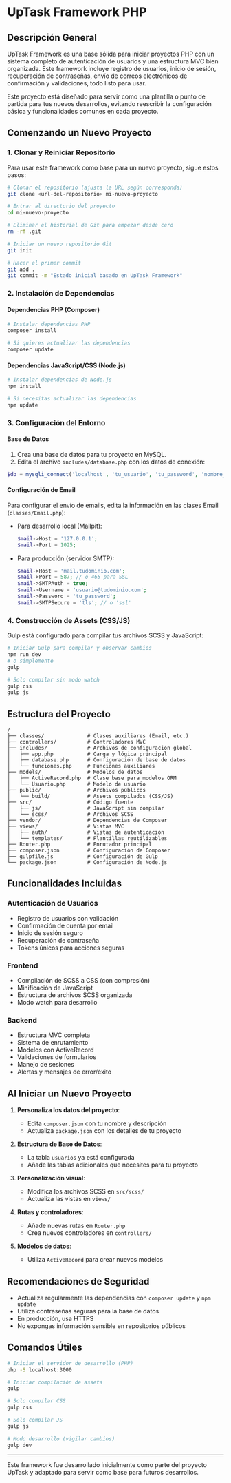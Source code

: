 # UpTask Framework PHP

## Descripción General

UpTask Framework es una base sólida para iniciar proyectos PHP con un sistema completo de autenticación de usuarios y una estructura MVC bien organizada. Este framework incluye registro de usuarios, inicio de sesión, recuperación de contraseñas, envío de correos electrónicos de confirmación y validaciones, todo listo para usar.

Este proyecto está diseñado para servir como una plantilla o punto de partida para tus nuevos desarrollos, evitando reescribir la configuración básica y funcionalidades comunes en cada proyecto.

## Comenzando un Nuevo Proyecto

### 1. Clonar y Reiniciar Repositorio

Para usar este framework como base para un nuevo proyecto, sigue estos pasos:

```bash
# Clonar el repositorio (ajusta la URL según corresponda)
git clone <url-del-repositorio> mi-nuevo-proyecto

# Entrar al directorio del proyecto
cd mi-nuevo-proyecto

# Eliminar el historial de Git para empezar desde cero
rm -rf .git

# Iniciar un nuevo repositorio Git
git init

# Hacer el primer commit
git add .
git commit -m "Estado inicial basado en UpTask Framework"
```

### 2. Instalación de Dependencias

#### Dependencias PHP (Composer)

```bash
# Instalar dependencias PHP
composer install

# Si quieres actualizar las dependencias
composer update
```

#### Dependencias JavaScript/CSS (Node.js)

```bash
# Instalar dependencias de Node.js
npm install

# Si necesitas actualizar las dependencias
npm update
```

### 3. Configuración del Entorno

#### Base de Datos

1. Crea una base de datos para tu proyecto en MySQL.
2. Edita el archivo `includes/database.php` con los datos de conexión:

```php
$db = mysqli_connect('localhost', 'tu_usuario', 'tu_password', 'nombre_db');
```

#### Configuración de Email

Para configurar el envío de emails, edita la información en las clases Email (`classes/Email.php`):

- Para desarrollo local (Mailpit):
  ```php
  $mail->Host = '127.0.0.1';
  $mail->Port = 1025;
  ```

- Para producción (servidor SMTP):
  ```php
  $mail->Host = 'mail.tudominio.com';
  $mail->Port = 587; // o 465 para SSL
  $mail->SMTPAuth = true;
  $mail->Username = 'usuario@tudominio.com';
  $mail->Password = 'tu_password';
  $mail->SMTPSecure = 'tls'; // o 'ssl'
  ```

### 4. Construcción de Assets (CSS/JS)

Gulp está configurado para compilar tus archivos SCSS y JavaScript:

```bash
# Iniciar Gulp para compilar y observar cambios
npm run dev
# o simplemente
gulp

# Solo compilar sin modo watch
gulp css
gulp js
```

## Estructura del Proyecto

```
/
├── classes/              # Clases auxiliares (Email, etc.)
├── controllers/          # Controladores MVC
├── includes/             # Archivos de configuración global
│   ├── app.php           # Carga y lógica principal
│   ├── database.php      # Configuración de base de datos
│   └── funciones.php     # Funciones auxiliares
├── models/               # Modelos de datos
│   ├── ActiveRecord.php  # Clase base para modelos ORM
│   └── Usuario.php       # Modelo de usuario
├── public/               # Archivos públicos
│   └── build/            # Assets compilados (CSS/JS)
├── src/                  # Código fuente
│   ├── js/               # JavaScript sin compilar
│   └── scss/             # Archivos SCSS
├── vendor/               # Dependencias de Composer
├── views/                # Vistas MVC
│   ├── auth/             # Vistas de autenticación
│   └── templates/        # Plantillas reutilizables
├── Router.php            # Enrutador principal
├── composer.json         # Configuración de Composer
├── gulpfile.js           # Configuración de Gulp
└── package.json          # Configuración de Node.js
```

## Funcionalidades Incluidas

### Autenticación de Usuarios
- Registro de usuarios con validación
- Confirmación de cuenta por email
- Inicio de sesión seguro
- Recuperación de contraseña
- Tokens únicos para acciones seguras

### Frontend
- Compilación de SCSS a CSS (con compresión)
- Minificación de JavaScript
- Estructura de archivos SCSS organizada
- Modo watch para desarrollo

### Backend
- Estructura MVC completa
- Sistema de enrutamiento
- Modelos con ActiveRecord
- Validaciones de formularios
- Manejo de sesiones
- Alertas y mensajes de error/éxito

## Al Iniciar un Nuevo Proyecto

1. **Personaliza los datos del proyecto**:
   - Edita `composer.json` con tu nombre y descripción
   - Actualiza `package.json` con los detalles de tu proyecto

2. **Estructura de Base de Datos**:
   - La tabla `usuarios` ya está configurada
   - Añade las tablas adicionales que necesites para tu proyecto

3. **Personalización visual**:
   - Modifica los archivos SCSS en `src/scss/`
   - Actualiza las vistas en `views/`

4. **Rutas y controladores**:
   - Añade nuevas rutas en `Router.php`
   - Crea nuevos controladores en `controllers/`

5. **Modelos de datos**:
   - Utiliza `ActiveRecord` para crear nuevos modelos

## Recomendaciones de Seguridad

- Actualiza regularmente las dependencias con `composer update` y `npm update`
- Utiliza contraseñas seguras para la base de datos
- En producción, usa HTTPS
- No expongas información sensible en repositorios públicos

## Comandos Útiles

```bash
# Iniciar el servidor de desarrollo (PHP)
php -S localhost:3000

# Iniciar compilación de assets
gulp

# Solo compilar CSS
gulp css

# Solo compilar JS
gulp js

# Modo desarrollo (vigilar cambios)
gulp dev
```

---

Este framework fue desarrollado inicialmente como parte del proyecto UpTask y adaptado para servir como base para futuros desarrollos.
